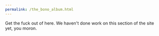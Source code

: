 ```yaml
---
permalink: /the_bono_album.html
---
```


Get the fuck out of here. We haven't done work on this section of the site yet, you moron.

<meta http-equiv="refresh" content="1; URL=chipchao.github.io/stimulateyourferrets" />
